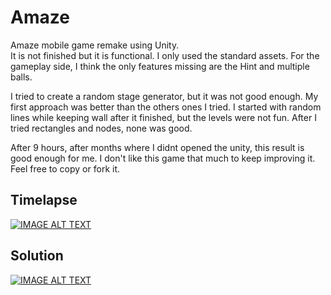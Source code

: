 # Amaze
Amaze mobile game remake using Unity.  
It is not finished but it is functional. I only used the standard assets. For the gameplay side, I think the only features missing are the Hint and multiple balls.  

I tried to create a random stage generator, but it was not good enough. My first approach was better than the others ones I tried. I started with random lines while keeping wall after it finished, but the levels were not fun. After I tried rectangles and nodes, none was good.  

After 9 hours, after months where I didnt opened the unity, this result is good enough for me. I don't like this game that much to keep improving it.  
Feel free to copy or fork it.  

## Timelapse  
[![IMAGE ALT TEXT](http://img.youtube.com/vi/ZAi_TQ_B6-M/0.jpg)](http://www.youtube.com/watch?v=ZAi_TQ_B6-M "Video Title")  

## Solution  
[![IMAGE ALT TEXT](http://img.youtube.com/vi/ipvQrG5buto/0.jpg)](http://www.youtube.com/watch?v=ipvQrG5buto "Video Title")  

